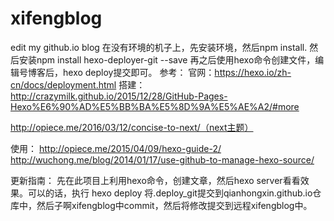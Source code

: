 
# xifengblog
edit my github.io blog
在没有环境的机子上，先安装环境，然后npm install.
然后安装npm install hexo-deployer-git --save
再之后使用hexo命令创建文件，编辑号博客后，hexo deploy提交即可。
参考：
官网：https://hexo.io/zh-cn/docs/deployment.html
搭建：
http://crazymilk.github.io/2015/12/28/GitHub-Pages-Hexo%E6%90%AD%E5%BB%BA%E5%8D%9A%E5%AE%A2/#more

http://opiece.me/2016/03/12/concise-to-next/（next主题）

使用：
http://opiece.me/2015/04/09/hexo-guide-2/
http://wuchong.me/blog/2014/01/17/use-github-to-manage-hexo-source/

更新指南：
先在此项目上利用hexo命令，创建文章，然后hexo server看看效果。可以的话，执行
hexo deploy 将.deploy_git提交到qianhongxin.github.io仓库中，然后子啊xifengblog中commit，然后将修改提交到远程xifengblog中。
